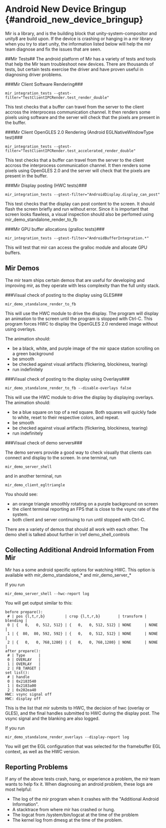 Android New Device Bringup {#android_new_device_bringup}
===============================

Mir is a library, and is the building block that unity-system-compositor and unity8 are build upon.
If the device is crashing or hanging in a mir library when you try to start unity, the information listed below will help the mir team diagnose and fix the issues that are seen.

##Mir Tests##
The android platform of Mir has a variety of tests and tools that help the Mir team troubleshoot
new devices. There are thousands of tests, but certain tests exercise the driver and have proven useful in diagnosing driver problems.

###Mir Client Software Rendering###

    mir_integration_tests --gtest-filter="TestClientIPCRender.test_render_double"

This test checks that a buffer can travel from the server to the client accross the interprocess communication channel. It then renders some pixels using software and the server will check that the pixels are present in the buffer. 

###Mir Client OpenGLES 2.0 Rendering (Android EGLNativeWindowType test)###

    mir_integration_tests --gtest-filter="TestClientIPCRender.test_accelerated_render_double"

This test checks that a buffer can travel from the server to the client accross the interprocess communication channel. It then renders some pixels using OpenGLES 2.0 and the server will check that the pixels are present in the buffer. 

###Mir Display posting (HWC tests)###

    mir_integration_tests --gtest-filter="AndroidDisplay.display_can_post"

This test checks that the display can post content to the screen. It should flash the screen briefly and run without error. Since it is important that screen looks flawless, a visual inspection should also be perfomed using mir_demo_standalone_render_to_fb 

###Mir GPU buffer allocations (gralloc tests)###

    mir_integration_tests --gtest-filter="AndroidBufferIntegration.*"

This will test that mir can access the gralloc module and allocate GPU buffers.

Mir Demos
---------
The mir team ships certain demos that are useful for developing and improving mir, as they operate with 
less complexity than the full unity stack.

###Visual check of posting to the display using GLES###

    mir_demo_standalone_render_to_fb

This will use the HWC module to drive the display. The program will display an animation to the screen until the program is stopped with Ctrl-C. This program forces HWC to display the OpenGLES 2.0 rendered image without using overlays.

The animation should:
 - be a black, white, and purple image of the mir space station scrolling on a green background
 - be smooth
 - be checked against visual artifacts (flickering, blockiness, tearing)
 - run indefinitely

###Visual check of posting to the display using Overlays###

    mir_demo_standalone_render_to_fb --disable-overlays false

This will use the HWC module to drive the display by displaying overlays.
The animation should:
 - be a blue square on top of a red square. Both squares will quickly fade to white, reset to their respective colors, and repeat.
 - be smooth
 - be checked against visual artifacts (flickering, blockiness, tearing)
 - run indefinitely

###Visual check of demo servers###

The demo servers provide a good way to check visually that clients can connect and display to the screen.
In one terminal, run

    mir_demo_server_shell

and in another terminal, run

    mir_demo_client_egltriangle

You should see:
 - an orange triangle smoothly rotating on a purple background on screen
 - the client terminal reporting an FPS that is close to the vsync rate of the system.
 - both client and server continuing to run until stopped with Ctrl-C.

There are a variety of demos that should all work with each other. The demo shell is talked about further in \ref demo_shell_controls

Collecting Additional Android Information From Mir
--------------------------------------------------
Mir has a some android specific options for watching HWC. This option is available with mir_demo_standalone_* and mir_demo_server_*

If you run 

    mir_demo_server_shell --hwc-report log

You will get output similar to this:

    before prepare():
     # | pos {l,t,r,b}         | crop {l,t,r,b}        | transform | blending | 
     0 | {   0,   0, 512, 512} | {   0,   0, 512, 512} | NONE      | NONE     | 
     1 | {  80,  80, 592, 592} | {   0,   0, 512, 512} | NONE      | NONE     | 
     2 | {   0,   0, 768,1280} | {   0,   0, 768,1280} | NONE      | NONE     | 
    after prepare():
     # | Type      | 
     0 | OVERLAY   | 
     1 | OVERLAY   | 
     2 | FB_TARGET | 
    set list():
     # | handle
     0 | 0x2183540
     1 | 0x2183a00
     2 | 0x202ea40
    HWC: vsync signal off
    HWC: display off

This is the list that mir submits to HWC, the decision of hwc (overlay or GLES), and the final handles submitted to HWC during the display post. The vsync signal and the blanking are also logged.

If you run

    mir_demo_standalone_render_overlays --display-report log

You will get the EGL configuration that was selected for the framebuffer EGL context, as well as the HWC version. 

Reporting Problems
-----------------
If any of the above tests crash, hang, or experience a problem, the mir team wants to help fix it.
When diagnosing an android problem, these logs are most helpful:
 - The log of the mir program when it crashes with the "Additional Android Information".
 - A stacktrace from where mir has crashed or hung.
 - The logcat from /system/bin/logcat at the time of the problem
 - The kernel log from dmesg at the time of the problem.
